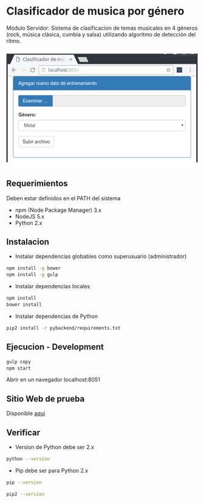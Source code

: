 # Clasificador de musica por género

Módulo Servidor: Sistema de clasificacion de temas musicales en 4 géneros (rock, música clásica, cumbia y salsa) utilizando algoritmo de detección del ritmo.

![alt tag](screenshot.png)

## Requerimientos

Deben estar definidos en el PATH del sistema

- npm (Node Package Manager) 3.x
- NodeJS 5.x
- Python 2.x

## Instalacion

- Instalar dependencias globables como superusuario (administrador)

```bash
npm install -g bower
npm install -g gulp
```

- Instalar dependencias locales

```bash
npm install
bower install
```

- Instalar dependencias de Python
```bash
pip2 install -r pybackend/requirements.txt
```

## Ejecucion - Development

```bash
gulp copy
npm start
```

Abrir en un navegador localhost:8051

## Sitio Web de prueba

Disponible [aquí](http://clasificador-yga.rhcloud.com)

## Verificar

- Version de Python debe ser 2.x
```bash
python --version
```

- Pip debe ser para Python 2.x
```bash
pip --version
```
```bash
pip2 --version
```
